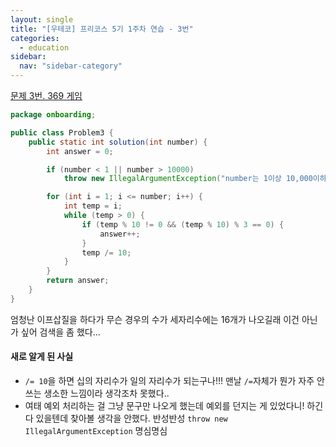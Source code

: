 ```yaml
---
layout: single
title: "[우테코] 프리코스 5기 1주차 연습 - 3번"
categories:
  - education
sidebar:
  nav: "sidebar-category"
---
```


[문제 3번. 369 게임](https://github.com/woowacourse-precourse/java-onboarding/blob/main/docs/PROBLEM3.md)


``` java
package onboarding;

public class Problem3 {
    public static int solution(int number) {
        int answer = 0;

        if (number < 1 || number > 10000)
            throw new IllegalArgumentException("number는 1이상 10,000이하인 자연수여야 합니다.");

        for (int i = 1; i <= number; i++) {
            int temp = i;
            while (temp > 0) {
                if (temp % 10 != 0 && (temp % 10) % 3 == 0) {
                    answer++;
                }
                temp /= 10;
            }
        }
        return answer;
    }
}
```

엄청난 이프삽질을 하다가 무슨 경우의 수가 세자리수에는 16개가 나오길래 이건 아닌가 싶어 검색을 좀 했다...

#### 새로 알게 된 사실
- `/= 10`을 하면 십의 자리수가 일의 자리수가 되는구나!!! 맨날 `/=`자체가 뭔가 자주 안쓰는 생소한 느낌이라 생각조차 못했다..
- 여태 예외 처리하는 걸 그냥 문구만 나오게 했는데 예외를 던지는 게 있었다니! 하긴 다 있을텐데 찾아볼 생각을 안했다. 반성반성 `throw new IllegalArgumentException` 명심명심
